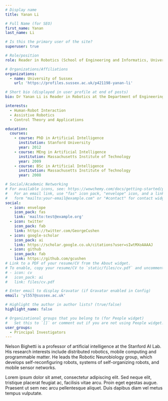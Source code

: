 ```yaml
---
# Display name
title: Yanan Li

# Full Name (for SEO)
first_name: Yanan
last_name: Li

# Is this the primary user of the site?
superuser: true

# Role/position
role: Reader in Robotics (School of Engineering and Informatics, University of Sussex)

# Organizations/Affiliations
organizations:
  - name: University of Sussex
    url: 'https://profiles.sussex.ac.uk/p421198-yanan-li'

# Short bio (displayed in user profile at end of posts)
bio: Dr Yanan Li is Reader in Robotics at the Department of Engineering and Design, University of Sussex, UK. Before joining Sussex, he was a Research Associate at the Department of Bioengineering, Imperial College London, UK and a Research Scientist at the Institute for Infocomm Research (I2R), Agency for Science, Technology and Research (A*STAR), Singapore. He received a PhD degree from the National University of Singapore, and BEng and MEng degrees from the Harbin Institute of Technology, China. His general research interests include human-robot interaction, assistive robotics, and control theory and applications.

interests:
  - Human-Robot Interaction
  - Assistive Robotics
  - Control Theory and Applications

education:
  courses:
    - course: PhD in Artificial Intelligence
      institution: Stanford University
      year: 2012
    - course: MEng in Artificial Intelligence
      institution: Massachusetts Institute of Technology
      year: 2009
    - course: BSc in Artificial Intelligence
      institution: Massachusetts Institute of Technology
      year: 2008

# Social/Academic Networking
# For available icons, see: https://wowchemy.com/docs/getting-started/page-builder/#icons
#   For an email link, use "fas" icon pack, "envelope" icon, and a link in the
#   form "mailto:your-email@example.com" or "#contact" for contact widget.
social:
  - icon: envelope
    icon_pack: fas
    link: 'mailto:test@example.org'
  - icon: twitter
    icon_pack: fab
    link: https://twitter.com/GeorgeCushen
  - icon: google-scholar
    icon_pack: ai
    link: https://scholar.google.co.uk/citations?user=sIwtMXoAAAAJ
  - icon: github
    icon_pack: fab
    link: https://github.com/gcushen
# Link to a PDF of your resume/CV from the About widget.
# To enable, copy your resume/CV to `static/files/cv.pdf` and uncomment the lines below.
# - icon: cv
#   icon_pack: ai
#   link: files/cv.pdf

# Enter email to display Gravatar (if Gravatar enabled in Config)
email: 'yl557@sussex.ac.uk'

# Highlight the author in author lists? (true/false)
highlight_name: false

# Organizational groups that you belong to (for People widget)
#   Set this to `[]` or comment out if you are not using People widget.
user_groups:
  - Principal Investigators
---
```


Nelson Bighetti is a professor of artificial intelligence at the Stanford AI Lab. His research interests include distributed robotics, mobile computing and programmable matter. He leads the Robotic Neurobiology group, which develops self-reconfiguring robots, systems of self-organizing robots, and mobile sensor networks.

Lorem ipsum dolor sit amet, consectetur adipiscing elit. Sed neque elit, tristique placerat feugiat ac, facilisis vitae arcu. Proin eget egestas augue. Praesent ut sem nec arcu pellentesque aliquet. Duis dapibus diam vel metus tempus vulputate.
